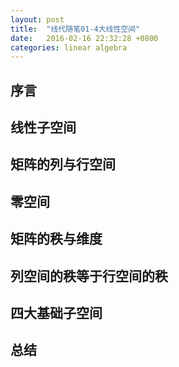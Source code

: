 ```yaml
---
layout: post
title:  "线代随笔01-4大线性空间"
date:   2016-02-16 22:32:28 +0800
categories: linear algebra
---
```


## 序言

## 线性子空间

## 矩阵的列与行空间

## 零空间

## 矩阵的秩与维度

## 列空间的秩等于行空间的秩

## 四大基础子空间

## 总结


